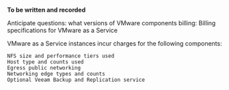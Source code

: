 **To be written and recorded**


Anticipate questions:
what versions of VMware components
billing:
Billing specifications for VMware as a Service

VMware as a Service instances incur charges for the following components:

    NFS size and performance tiers used
    Host type and counts used
    Egress public networking
    Networking edge types and counts
    Optional Veeam Backup and Replication service
